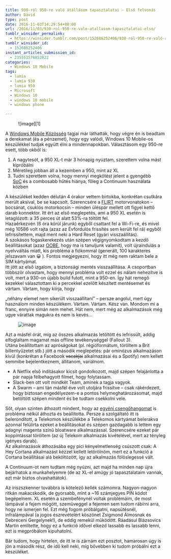 ```yaml
---
title: 930-ról 950-re való átállásom tapasztalatai – Első felvonás
author: Dávid
type: post
date: 2016-11-03T14:29:54+00:00
url: /2016/11/03/930-rol-950-re-valo-atallasom-tapasztalatai-elso/
tumblr_winsider_permalink:
  - https://winsider.tumblr.com/post/152686252406/930-ról-950-re-való-átállásom-tapasztalatai-első
tumblr_winsider_id:
  - 152686252406
instant_articles_submission_id:
  - 235551576852822
categories:
  - Windows 10 Mobile
tags:
  - lumia
  - lumia 930
  - lumia 950
  - Microsoft
  - Windows 10
  - windows 10 mobile
  - windows phone

---
```

<figure class="tmblr-full">![image][1]</figure> 

A [Windows Mobile Közösség][2] tagjai már láthatták, hogy végre én is beadtam a derekamat (és a pénzemet), hogy egy valódi, Windows 10 Mobile-os készülékkel tudjak együtt élni a mindennapokban. Választásom egy 950-re esett, több okból is:

  1. A nagytesót, a 950 XL-t már 3 hónapig nyúztam, szerettem volna mást kipróbálni
  2. Méretileg jobban áll a kezemben a 950, mint az XL
  3. Tudni szerettem volna, hogy mennyi megkötést jelent a gyengébb [SoC][3] és a combosabb hűtés hiánya, főleg a Continuum használata közben

<!-- more -->

A készüléket kedden délután 4 órakor vettem birtokba, konkrétan csutkára merült aksival, be se kapcsolt. Szerencsére a [FLIRT][4] motorvonatokon – bocsánat, csuklós motorkocsin – minden üléspár mellett ott figyel kettő darab konnektor. Itt ért az első meglepetés, ami a 950 XL esetén is letaglózott: a 35 perces út alatt 53%-ra töltött fel.  
Hazaérkezvén (6 óra körül járunk) egyből csattant fel a Wi-Fi-re, és mivel még 10586 volt rajta (azaz az Évfordulós frissítés sem került fel rá) egyből lefrissítettem, majd ment neki a Hard Reset (gyári visszaállítás).  
A szokásos fogaskerekezés után szépen végignyomkodtam a kezdő beállításokat (azaz [OOBE][5], hogy ma is tanuljunk valamit), volt újraindulás a nyelvváltás miatt, kis probléma a fiókommal (generált, 100 karakteres jelszavam van 😀 ). Fontos megjegyezni, hogy itt még nem raktam bele a SIM kártyámat.  
Itt jött az első izgalom, a biztonsági mentés visszaállítása. A csoportban többször olvastam, hogy mennyi probléma volt ezzel és nálam nehezítve is volt, mert a 930-on újabb build futott, mint a 950-en. Így hát remegő kezekkel választottam ki a percekkel ezelőtt készített mentésemet és vártam. Vártam, hogy kiírja, hogy

„néhány elemet nem sikerült visszaállítani” – persze angolul, mert úgy használom minden készülékem. Vártam. Vártam. Kész van. Mondom mi a franc, ennyire simán nem mehet. Hát nem, mert még az alkalmazások még ugye várattak magukra és nem is kevés…<figure class="tmblr-full">

![image][6] </figure> 

Azt a másfél órát, míg az összes alkalmazás letöltött és lefrissült, addig elfoglaltam magamat más offline tevékenységgel (Fallout 3).  
Utána beállítottam az apróságokat (pl. régióformátum, töröltem a Brit billentyűzetet stb.) jött a második meglepetés: pár ominózus alkalmazáson kívül (konkrétan a Facebook <span style="text-decoration: line-through;">vacakjai</span> alkalmazásai és a Spotify) nem kellett semmibe bejelentkeznem, állítanom, variálnom.

  * A Netflix első indításakor kicsit gondolkozott, majd szépen felajánlotta a pár napja félbehagyott filmet, hogy folytassam.
  * Slack-ben ott volt mindkét Team, aminek a tagja vagyok.
  * A Swarm – ami tán másfél éve volt utoljára frissítve – csak rákérdezett, hogy biztosan engedélyezem-e a pontos helymeghatározásomat, majd betöltött szépen mindent és be tudtam csekkolni vele.

Sőt, olyan szinten áthozott mindent, hogy az [egyéni csengőhangomat][7] is probléma nélkül áthozta és beállította. Persze a szolgáltató itt is belerondított, a Telekomos készülékbe a Telekomos kártyámat belerakva azonnal felülírta ezeket a beállításokat és szépen gazdagabb is lettem egy adagnyi magenta színű bloatware alkalmazással. Szerencsére ezeket pár koppintással töröltem (az új Telekom alkalmazás kivételével, mert az tényleg igényes darab).  
Az alkalmazások áthozásába egy pici kényelmetlenség csúszott csak: A Hey Cortana alkalmazást kézzel kellett letörölnöm, mert ez a funkció a Cortana beállításai alá beköltözött, így az alkalmazás fölöslegessé vált.

A Continuum-ot nem tudtam még nyúzni, azt majd ha minden nap újra bejárhatok a munkahelyemre (de az XL-el amúgy jó tapasztalataim vannak, ezt már biztos olvashattátok).

Az íriszszkenner továbbra is kötelező kellék számomra. Nagyon-nagyon ritkán makacskodik, de gyorsabb, mint a ~16 számjegyes PIN kódot begépelnem. XL esetén a szembefénynél voltak problémáim, de most lámpával a fejem mögött, szemüveggel a fejemen sem tudom rábírni arra, hogy ne ismerjen fel. Ezt még fogom próbálgatni, napsütésnél, infralámpával (a jogos észrevételért köszönet Zsigmond Álmosnak és Debreceni Gergelynek!), de eddig remekül működött. Ráadásul Blázsovics Martin említette, hogy ez a funkció idővel elkezd lassabb és lassabb lenni, ezt is megpróbálom kipuhatolni.

Bár tudom, hogy hirtelen, de itt le is zárnám ezt posztot, hamarosan úgy is jön a második rész, de idő kell neki, míg bővebben ki tudom próbálni ezt a készüléket.

 [1]: https://68.media.tumblr.com/11faf25ff9a5d288e86ee19c810eb191/tumblr_inline_og2lijo1Sd1s8ggd7_540.jpg
 [2]: https://fb.com/groups/mwphk
 [3]: https://hu.wikipedia.org/wiki/Egylapk%C3%A1s_rendszer
 [4]: https://hu.wikipedia.org/wiki/Stadler_FLIRT
 [5]: https://en.wikipedia.org/wiki/Out-of-box_experience
 [6]: https://68.media.tumblr.com/e8cef9aca937735c10ee3e6e1a7ad68e/tumblr_inline_og1alep5iq1s8ggd7_540.png
 [7]: https://play.spotify.com/track/6AvyAOkFuSbVkMycAAf3NV